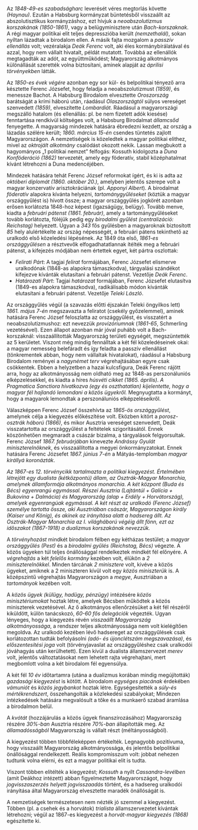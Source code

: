 Az *1848-49-es szabadságharc* leverését véres megtorlás követte *(Haynau)*. Ezután a Habsburg kormányzat büntetésből visszaállt az abszolutisztikus kormányzáshoz, ezt hívjuk a *neoabszolutizmus korszakának (1850-1861)*, vagy a belügyminisztere után *Bach-korszaknak*. A régi magyar politikai elit teljes depresszióba került *(nemzethalál)*, sokan nyíltan lázadtak a birodalom ellen. A másik fajta mozgalom a *passzív ellenállás* volt; vezéralakja *Deák Ferenc* volt, aki éles kormánybírálatával és azzal, hogy nem vállalt hivatalt, példát mutatott. Továbbá az ellenállók megtagadták az adót, az együttműködést; Magyarország alkotmányos különállását szerették volna biztosítani, aminek alapját az *áprilisi törvényekben* látták.

Az *1850-es évek végére* azonban egy sor kül- és belpolitikai tényező arra késztette Ferenc Józsefet, hogy feladja a neoabszolutizmust *(1859)*, és menessze Bachot. A Habsburg Birodalom elvesztette *Oroszország* barátságát a krími háború után, ráadásul *Olaszországtól* súlyos vereséget szenvedett *(1859)*, elveszítette *Lombardiát*. Ráadásul a magyarországi megszálló hatalom (és ellenállás: pl. be nem fizetett adók kiesése) fenntartása rendkívül költséges volt, a Habsburg Birodalmat *államcsőd* fenyegette. A magyarság mindezek hatására ébredezni kezdett, az ország a lázadás szélére került; *1860. március 15-én* csendes tüntetés zajlott Magyarországon. A nemzetiségek is közeledtek a magyar politikai elithez, mivel az *oktrojált alkotmány* csalódást okozott nekik. Lassan megbukott a hagyományos „1 politikai nemzet” felfogás: Kossuth kidolgozta a *Duna Konföderáció (1862)* tervezetét, amely egy föderatív, stabil középhatalmat kívánt létrehozni a Duna medencéjében.

Mindezek hatására tehát Ferenc József reformokat ígért, és ki is adta az *októberi diplomát (1860. október 20.)*, amelyben jelentős szerepe volt a magyar konzervatív arisztokráciának (pl. *Apponyi Albert*). A birodalmat *föderatív* alapokra kívánta helyezni, *tartománygyűléseket* (köztük a magyar országgyűlést is) hívott össze; a magyar országgyűlés jogkörét azonban erősen korlátozta 1848-hoz képest (igazságügy, belügy). Tovább menve, kiadta a *februári pátenst (1861. február)*, amely a tartománygyűléseket tovább korlátozta, föléjük pedig egy *birodalmi gyűlést* *(centralizáció: Reichstag)* helyezett. Ugyan a *343* fős gyűlésben a magyaroknak biztosított *85* hely alulértékelte az ország népességét, a februári pátens tekinthető az uralkodó első közeledési lépésének. Az 1849 óta első, *1861-es országgyűlésen* a résztvevők elfogadhatatlannak ítélték meg a februári pátenst, a kifejezés módjában nem értettek egyet, két pártra oszlottak:

 - *Felirati Párt*: A tagjai *felirat* formájában, Ferenc Józsefet elismerve uralkodónak (1848-as alapokra támaszkodva), tárgyalási szándékot kifejezve kívánták elutasítani a februári pátenst. Vezetője *Deák Ferenc*.
 - *Határozati Párt*: Tagjai *határozat* formájában, Ferenc Józsefet elutasítva (1849-es alapokra támaszkodva), radikálisabb módon kívánták elutasítani a februári pátenst. Vezetője *Teleki László*.

Az országgyűlés végül (a szavazás előtti éjszakán Teleki öngyilkos lett) *1861. május 7-én* megszavazta a feliratot (csekély győzelemmel), aminek hatására Ferenc József feloszlatta az országgyűlést, és visszatért a neoabszolutizmushoz: ezt nevezzük *provizóriumnak* (*1861-65*, Schmerling vezetésével). Ezen állapot azonban már jóval puhább volt a Bach-korszaknál: visszaállították Magyarország területi egységét, megszüntették az 5 kerületet. Viszont még mindig fennálltak a két fél közeledéseinek okai: a magyar nemesség belefáradt és így feladta a passzív ellenállást (tönkrementek abban, hogy nem vállaltak hivatalokat), ráadásul a Habsburg Birodalom reményei a *nagynémet terv* végrehajtásában egyre csak csökkentek. Ebben a helyzetben a hazai kulcsfigura, Deák Ferenc rájött arra, hogy az alkotmányosság nem oldható meg az 1848-as perszonáluniós elképzelésekkel, és kiadta a híres *húsvéti cikket (1865. április)*. *A Pragmatica Sanctiora hivatkozva (egy és oszthatatlan) kijelentette, hogy a magyar fél hajlandó lemondani a közös ügyekről.* Megnyugtatta a kormányt, hogy a magyarok lemondtak a perszonáluniós elképzeléseikről.

Válaszképpen Ferenc József összehívta az *1865-ös országgyűlést*, amelynek célja a kiegyezés előkészítése volt. Eközben kitört a *porosz-osztrák háború (1866)*, és mikor Ausztria vereséget szenvedett, Deák visszatartotta az országgyűlést a feltételek szigorításától. Ennek köszönhetően megmaradt a császár bizalma, a tárgyalások felgyorsultak. Ferenc József *1867. februárjában* kinevezte *Andrássy Gyulát miniszterelnöknek*, és visszaállította a megyei önkormányzatokat. Ennek hatására Ferenc Józsefet *1867. június 7-én* a Mátyás-templomban *magyar királlyá koronázták*.

*Az 1867-es 12. törvénycikk tartalmazta a politikai kiegyezést. Értelmében létrejött egy dualista (kétközpontú) állam, az Osztrák-Magyar Monarchia, amelynek államformája alkotmányos monarchia. A két központ (Buda és Bécs) egyenrangú egymással. Részei Ausztria (Lajtántúl + Galícia + Bukovina + Dalmácia) és Magyarország (alap + Erdély + Horvátország), amelyek egyenrangúak egymással. A két részt az uralkodó (Ferenc József) személye tartotta össze, aki Ausztriában császár, Magyarországon király (Kaiser und König), és akinek az irányítása alatt a hadsereg állt. Az Osztrák-Magyar Monarchia az I. világháború végéig állt fönn, ezt az időszakot (1867-1918) a dualizmus korszakának nevezzük.*

A *törvényhozást* mindkét birodalom félben egy kétházas testület; a *magyar országgyűlés (Pest)* és a *birodalmi gyűlés (Reichstag, Bécs)* végezte. A közös ügyeken túl teljes önállósággal rendelkeztek mindkét fél előnyére. A *végrehajtás* a két *felelős kormány* kezében volt, élükön a *2 miniszterelnökkel*. Minden tárcának *2 minisztere* volt, kivéve a közös ügyeket, amiknek a 2 miniszteren kívül volt egy *közös miniszterük* is. A középszintű végrehajtás Magyarországon a *megye*, Ausztriában a *tartományok* kezében volt.

A *közös ügyek (külügy, hadügy, pénzügy)* intézésére *közös minisztériumokat* hoztak létre, amelyek Bécsben működtek a közös miniszterek vezetésével. Az ő alkotmányos ellenőrzésüket a két fél részéről kiküldött, külön tanácskozó, *60-60 fős delegációk* végezték. Ugyan lényeges, hogy a kiegyezés révén *visszaállt Magyarország alkotmányossága*, a rendszer teljes alkotmányossága nem volt kielégítően megoldva. Az uralkodó kezében lévő hadsereget az országgyűlések csak korlátozottan tudták befolyásolni *(adó- és újonclétszám megszavazása)*, és *előszentesítési joga* volt (törvényjavaslat az országgyűléshez csak uralkodói jóváhagyás után kerülhetett). Ezen kívül a dualista államszervezet *merev* volt, jelentős változtatásokat nem lehetett rajta végrehajtani, mert megbomlott volna a két birodalom fél egyensúlya.

A két fél *10 év* időtartamra (utána a dualizmus korában mindig megújították) *gazdasági kiegyezést* is kötött. A birodalom *egységes piacának* érdekében *vámuniót* és *közös jegybankot* hoztak létre. Egységesítették a *súly-és mértékrendszert*, összehangolták a közlekedési szabályokat; Mindezen intézkedések hatására megvalósult a tőke és a munkaerő szabad áramlása a birodalmon belül.

A *kvótát* (hozzájárulás a közös ügyek finanszírozásához) Magyarország részére *30%-ban* Ausztria részére *70%-ban* állapították meg. Az *államadósságból* Magyarország is vállalt részt (méltányosságból).

A kiegyezést többen többféleképpen értékelték. Legnagyobb pozitívuma, hogy visszaállt Magyarország alkotmányossága, és jelentős belpolitikai önállósággal rendelkezett. Reális kompromisszum volt: jobbat nehezen tudtunk volna elérni, és ezt a magyar politikai elit is tudta.

Viszont többen elítélték a kiegyezést; *Kossuth* a nyílt *Cassandra-levélben* (amit Deákhoz intézett) abban figyelmeztette Magyarországot, hogy *jogvisszaszerzés helyett jogvisszaadás* történt, és a hadsereg uralkodói irányítása által Magyarország elvesztette maradék önállóságát is.

A nemzetiségek természetesen nem nézték jó szemmel a kiegyezést. Többen (pl. a csehek és a horvátok) *trialista* államszervezetet kívántak létrehozni; végül az 1867-es kiegyezést a *horvát-magyar kiegyezés (1868)* egészítette ki.
